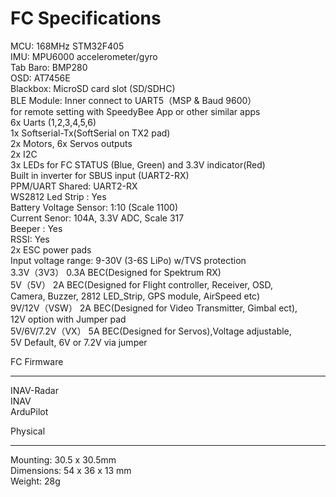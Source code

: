 
FC Specifications
=====

MCU: 168MHz STM32F405 <br>
IMU: MPU6000 accelerometer/gyro <br>
Tab Baro: BMP280 <br>
OSD:  AT7456E <br>
Blackbox: MicroSD card slot (SD/SDHC) <br>
BLE Module: Inner connect to UART5（MSP & Baud 9600）<br>
for remote setting with SpeedyBee App or other similar apps <br>
6x Uarts (1,2,3,4,5,6) <br>
1x Softserial-Tx(SoftSerial on TX2 pad) <br>
2x Motors, 6x Servos outputs <br>
2x I2C <br>
3x LEDs for FC STATUS (Blue, Green) and 3.3V indicator(Red) <br>
Built in inverter for SBUS input (UART2-RX) <br>
PPM/UART Shared: UART2-RX <br>
WS2812 Led Strip : Yes <br>
Battery Voltage Sensor: 1:10 (Scale 1100) <br>
Current Senor: 104A,  3.3V ADC,  Scale 317 <br>
Beeper : Yes <br>
RSSI: Yes <br>
2x ESC power pads <br>
Input voltage range: 9-30V (3-6S LiPo) w/TVS protection <br>
3.3V（3V3） 0.3A BEC(Designed for Spektrum RX) <br>
5V（5V） 2A BEC(Designed for Flight controller, Receiver, OSD, <br>
Camera, Buzzer, 2812 LED_Strip, GPS module, AirSpeed etc) <br>
9V/12V（VSW） 2A BEC(Designed for Video Transmitter, Gimbal ect), <br>
12V option with Jumper pad <br>
5V/6V/7.2V（VX） 5A BEC(Designed for Servos),Voltage adjustable, <br>
5V Default, 6V or 7.2V via jumper <br>

FC Firmware <br>
- - - 
INAV-Radar <br>
INAV <br>
ArduPilot <br>

Physical <br>
- - - 
Mounting: 30.5 x 30.5mm <br>
Dimensions: 54 x 36 x 13 mm <br>
Weight: 28g <br>
